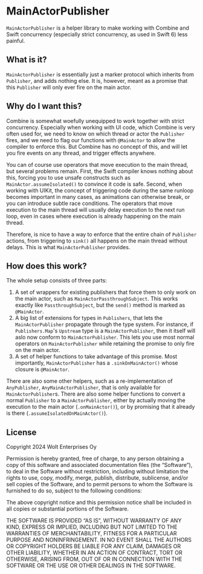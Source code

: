 # MainActorPublisher

`MainActorPublisher` is a helper library to make working with Combine and Swift concurrency
(especially strict concurrency, as used in Swift 6) less painful.

## What is it?

`MainActorPublisher` is essentially just a marker protocol which inherits from `Publisher`,
and adds nothing else. It is, however, meant as a promise that this `Publisher` will only
ever fire on the main actor.

## Why do I want this?

Combine is somewhat woefully unequipped to work together with strict concurrency. Especially
when working with UI code, which Combine is very often used for, we need to know on which
thread or actor the `Publisher` fires, and we need to flag our functions with `@MainActor` to
allow the compiler to enforce this. But Combine has no concept of this, and will let you
fire events on any thread, and trigger effects anywhere.

You can of course use operators that move execution to the main thread, but several
problems remain. First, the Swift compiler knows nothing about this, forcing you to use
unsafe constructs such as `MainActor.assumeIsolated()` to convince it code is safe.
Second, when working with UIKit, the concept of triggering code during the same runloop
becomes important in many cases, as animations can otherwise break, or you can introduce
subtle race conditions. The operators that move execution to the main thread will
usually delay execution to the next run loop, even in cases where execution is already
happening on the main thread.

Therefore, is nice to have a way to enforce that the entire chain of `Publisher` actions,
from triggering to `sink()` all happens on the main thread without delays. This is what
`MainActorPublisher` provides.

## How does this work?

The whole setup consists of three parts:

1. A set of wrappers for existing publishers that force them to only work on the main actor,
such as `MainActorPassthroughSubject`. This works exactly like `PassthroughSubject`, but
the `send()` method is marked as `@MainActor`.
2. A big list of extensions for types in `Publishers`, that lets the `MainActorPublisher`
propagate through the type system. For instance, if `Publishers.Map`'s `Upstream` type is a
`MainActorPublisher`, then it itself will aslo now conform to `MainActorPublisher`. This lets
you use most normal operators on `MainActorPublisher` while retaining the promise to only
fire on the main actor.
3. A set of helper functions to take advantage of this promise. Most importantly,
`MainActorPublisher` has a `.sinkOnMainActor()` whose closure is `@MainActor`.

There are also some other helpers, such as a re-implementation of `AnyPublisher`,
`AnyMainActorPublisher`, that is only available for `MainActorPublisher`s. There are also
some helper functions to convert a normal `Publisher` to a `MainActorPublisher`, either by
actually moving the execution to the main actor (`.onMainActor()`), or by promising that
it already is there (`.assumeIsolatedOnMainActor()`).

## License

Copyright 2024 Wolt Enterprises Oy

Permission is hereby granted, free of charge, to any person obtaining a copy of this software and associated documentation files (the “Software”), to deal in the Software without restriction, including without limitation the rights to use, copy, modify, merge, publish, distribute, sublicense, and/or sell copies of the Software, and to permit persons to whom the Software is furnished to do so, subject to the following conditions:

The above copyright notice and this permission notice shall be included in all copies or substantial portions of the Software.

THE SOFTWARE IS PROVIDED “AS IS”, WITHOUT WARRANTY OF ANY KIND, EXPRESS OR IMPLIED, INCLUDING BUT NOT LIMITED TO THE WARRANTIES OF MERCHANTABILITY, FITNESS FOR A PARTICULAR PURPOSE AND NONINFRINGEMENT. IN NO EVENT SHALL THE AUTHORS OR COPYRIGHT HOLDERS BE LIABLE FOR ANY CLAIM, DAMAGES OR OTHER LIABILITY, WHETHER IN AN ACTION OF CONTRACT, TORT OR OTHERWISE, ARISING FROM, OUT OF OR IN CONNECTION WITH THE SOFTWARE OR THE USE OR OTHER DEALINGS IN THE SOFTWARE.
